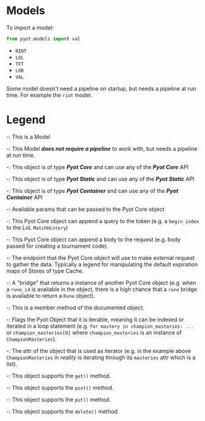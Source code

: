 # Models

To import a model:
```python
from pyot.models import val
```

- `RIOT` <Badge text="Model" type="warning" vertical="middle" /> <Badge text="Global" type="error" vertical="middle" />
- `LOL` <Badge text="Model" type="warning" vertical="middle" />
- `TFT` <Badge text="Model" type="warning" vertical="middle" />
- `LOR` <Badge text="Model" type="warning" vertical="middle" />
- `VAL` <Badge text="Model" type="warning" vertical="middle" />

Some model doesn't need a pipeline on startup, but needs a pipeline at run time. For example the `riot` model.

# Legend

-<Badge text="Model" type="warning" vertical="middle" />: This is a Model

-<Badge text="Global" type="error" vertical="middle" />: This Model **_does not require a pipeline_** to work with, but needs a pipeline at run time.

-<Badge text="Pyot Core" vertical="middle"/>: This object is of type **_Pyot Core_** and can use any of the **_Pyot Core_** API

-<Badge text="Pyot Static" vertical="middle"/>: This object is of type **_Pyot Static_** and can use any of the **_Pyot Static_** API

-<Badge text="Pyot Container" vertical="middle"/>: This object is of type **_Pyot Container_** and can use any of the **_Pyot Container_** API

-<Badge text="param" type="warning" vertical="middle"/>: Available params that can be passed to the Pyot Core object

-<Badge text="query" type="error" vertical="middle"/>: This Pyot Core object can append a query to the token (e.g. a `begin_index` to the LoL `MatchHistory`)

-<Badge text="body" type="error" vertical="middle"/>: This Pyot Core object can append a body to the request (e.g. body passed for creating a tournament code).

-<Badge text="endpoint" type="error" vertical="middle"/>: The endpoint that the Pyot Core object will use to make external request to gather the data. Typically a legend for manipulating the default expiration maps of Stores of type Cache.

-<Badge text="bridge" type="error" vertical="middle"/>: A "bridge" that returns a instance of another Pyot Core object (e.g. when a `rune_id` is available in the object, there is a high chance that a `rune` bridge is available to return a `Rune` object).

-<Badge text="method" type="error" vertical="middle"/>: This is a member method of the documented object.

-<Badge text="Iterable" type="warning" vertical="middle"/>: Flags the Pyot Object that it is iterable, meaning it can be indexed or iterated in a loop statement (e.g. `for mastery in champion_masteries: ...` or `champion_masteries[0]` where `champion_masteries` is an instance of `ChampionMasteries`).

-<Badge text="Iterator" type="warning" vertical="middle"/>: The attr of the object that is used as iterator (e.g. in the example above `ChampionMasteries` in _reality_ is iterating through its `masteries` attr which is a list).

-<Badge text="GET" vertical="middle"/>: This object supports the `get()` method.

-<Badge text="POST" vertical="middle"/>: This object supports the `post()` method.

-<Badge text="PUT" vertical="middle"/>: This object supports the `put()` method.

-<Badge text="DELETE" vertical="middle"/>: This object supports the `delete()` method.
